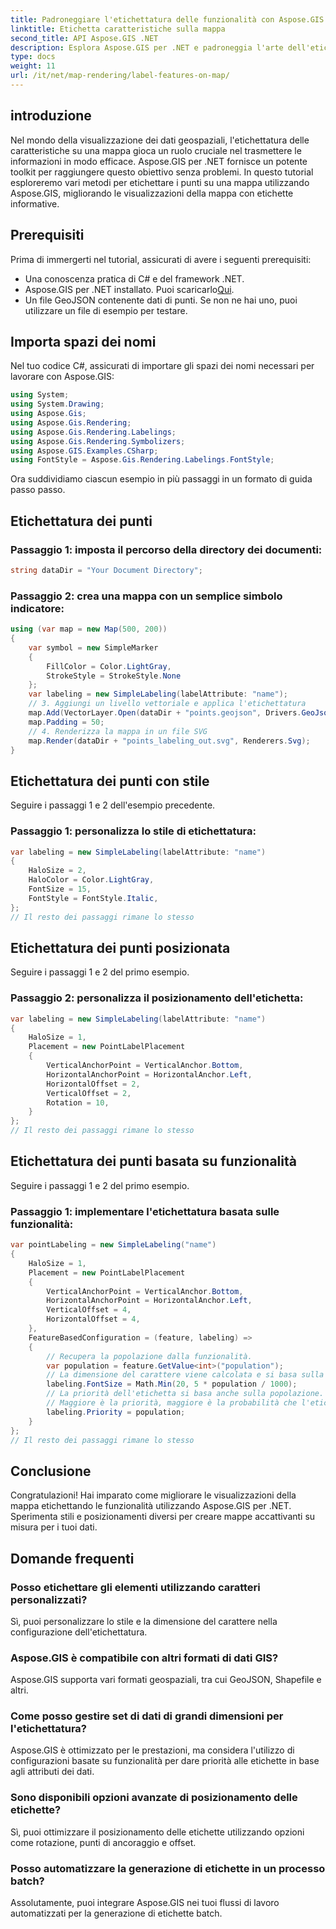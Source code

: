 ```yaml
---
title: Padroneggiare l'etichettatura delle funzionalità con Aspose.GIS per .NET
linktitle: Etichetta caratteristiche sulla mappa
second_title: API Aspose.GIS .NET
description: Esplora Aspose.GIS per .NET e padroneggia l'arte dell'etichettatura delle caratteristiche sulle mappe. Migliora le tue visualizzazioni geospaziali senza sforzo. #Aspose #GIS
type: docs
weight: 11
url: /it/net/map-rendering/label-features-on-map/
---
```

## introduzione
Nel mondo della visualizzazione dei dati geospaziali, l'etichettatura delle caratteristiche su una mappa gioca un ruolo cruciale nel trasmettere le informazioni in modo efficace. Aspose.GIS per .NET fornisce un potente toolkit per raggiungere questo obiettivo senza problemi. In questo tutorial esploreremo vari metodi per etichettare i punti su una mappa utilizzando Aspose.GIS, migliorando le visualizzazioni della mappa con etichette informative.
## Prerequisiti
Prima di immergerti nel tutorial, assicurati di avere i seguenti prerequisiti:
- Una conoscenza pratica di C# e del framework .NET.
-  Aspose.GIS per .NET installato. Puoi scaricarlo[Qui](https://releases.aspose.com/gis/net/).
- Un file GeoJSON contenente dati di punti. Se non ne hai uno, puoi utilizzare un file di esempio per testare.
## Importa spazi dei nomi
Nel tuo codice C#, assicurati di importare gli spazi dei nomi necessari per lavorare con Aspose.GIS:
```csharp
using System;
using System.Drawing;
using Aspose.Gis;
using Aspose.Gis.Rendering;
using Aspose.Gis.Rendering.Labelings;
using Aspose.Gis.Rendering.Symbolizers;
using Aspose.GIS.Examples.CSharp;
using FontStyle = Aspose.Gis.Rendering.Labelings.FontStyle;
```
Ora suddividiamo ciascun esempio in più passaggi in un formato di guida passo passo.
##  Etichettatura dei punti

### Passaggio 1: imposta il percorso della directory dei documenti:
```csharp
string dataDir = "Your Document Directory";
```
### Passaggio 2: crea una mappa con un semplice simbolo indicatore:
```csharp
using (var map = new Map(500, 200))
{
    var symbol = new SimpleMarker
    {
        FillColor = Color.LightGray,
        StrokeStyle = StrokeStyle.None
    };
    var labeling = new SimpleLabeling(labelAttribute: "name");
    // 3. Aggiungi un livello vettoriale e applica l'etichettatura
    map.Add(VectorLayer.Open(dataDir + "points.geojson", Drivers.GeoJson), symbol, labeling);
    map.Padding = 50;
    // 4. Renderizza la mappa in un file SVG
    map.Render(dataDir + "points_labeling_out.svg", Renderers.Svg);
}
```
## Etichettatura dei punti con stile

Seguire i passaggi 1 e 2 dell'esempio precedente.

### Passaggio 1: personalizza lo stile di etichettatura:
```csharp
var labeling = new SimpleLabeling(labelAttribute: "name")
{
    HaloSize = 2,
    HaloColor = Color.LightGray,
    FontSize = 15,
    FontStyle = FontStyle.Italic,
};
// Il resto dei passaggi rimane lo stesso
```
## Etichettatura dei punti posizionata

Seguire i passaggi 1 e 2 del primo esempio.
### Passaggio 2: personalizza il posizionamento dell'etichetta:
```csharp
var labeling = new SimpleLabeling(labelAttribute: "name")
{
    HaloSize = 1,
    Placement = new PointLabelPlacement
    {
        VerticalAnchorPoint = VerticalAnchor.Bottom,
        HorizontalAnchorPoint = HorizontalAnchor.Left,
        HorizontalOffset = 2,
        VerticalOffset = 2,
        Rotation = 10,
    }
};
// Il resto dei passaggi rimane lo stesso
```
## Etichettatura dei punti basata su funzionalità

Seguire i passaggi 1 e 2 del primo esempio.

### Passaggio 1: implementare l'etichettatura basata sulle funzionalità:
```csharp
var pointLabeling = new SimpleLabeling("name")
{
    HaloSize = 1,
    Placement = new PointLabelPlacement
    {
        VerticalAnchorPoint = VerticalAnchor.Bottom,
        HorizontalAnchorPoint = HorizontalAnchor.Left,
        VerticalOffset = 4,
        HorizontalOffset = 4,
    },
    FeatureBasedConfiguration = (feature, labeling) =>
    {
        // Recupera la popolazione dalla funzionalità.
        var population = feature.GetValue<int>("population");
        // La dimensione del carattere viene calcolata e si basa sulla popolazione.
        labeling.FontSize = Math.Min(20, 5 * population / 1000);
        // La priorità dell'etichetta si basa anche sulla popolazione.
        // Maggiore è la priorità, maggiore è la probabilità che l'etichetta venga visualizzata sull'immagine di output.
        labeling.Priority = population;
    }
};
// Il resto dei passaggi rimane lo stesso
```
## Conclusione
Congratulazioni! Hai imparato come migliorare le visualizzazioni della mappa etichettando le funzionalità utilizzando Aspose.GIS per .NET. Sperimenta stili e posizionamenti diversi per creare mappe accattivanti su misura per i tuoi dati.
## Domande frequenti
### Posso etichettare gli elementi utilizzando caratteri personalizzati?
Sì, puoi personalizzare lo stile e la dimensione del carattere nella configurazione dell'etichettatura.
### Aspose.GIS è compatibile con altri formati di dati GIS?
Aspose.GIS supporta vari formati geospaziali, tra cui GeoJSON, Shapefile e altri.
### Come posso gestire set di dati di grandi dimensioni per l'etichettatura?
Aspose.GIS è ottimizzato per le prestazioni, ma considera l'utilizzo di configurazioni basate su funzionalità per dare priorità alle etichette in base agli attributi dei dati.
### Sono disponibili opzioni avanzate di posizionamento delle etichette?
Sì, puoi ottimizzare il posizionamento delle etichette utilizzando opzioni come rotazione, punti di ancoraggio e offset.
### Posso automatizzare la generazione di etichette in un processo batch?
Assolutamente, puoi integrare Aspose.GIS nei tuoi flussi di lavoro automatizzati per la generazione di etichette batch.